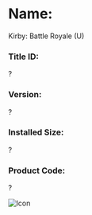 # Name: 
Kirby: Battle Royale (U)

### Title ID: 
?

### Version: 
?

### Installed Size: 
?

### Product Code: 
?

![Icon](https://github.com/GrewdonGaming21/3DS-Titles-Database/tree/main/Kirby:%20Battle%20Royale/Description/home%20icon.png?raw=true)
